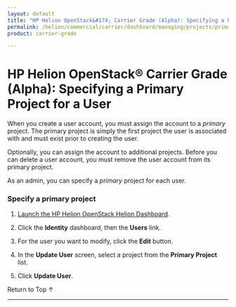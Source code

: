 ```yaml
---
layout: default
title: "HP Helion OpenStack&#174; Carrier Grade (Alpha): Specifying a Primary Project for a User"
permalink: /helion/commercial/carrier/dashboard/managing/projects/primary/
product: carrier-grade

---
```

<!--UNDER REVISION-->

<script>

function PageRefresh {
onLoad="window.refresh"
}

PageRefresh();

</script>

<!--
<p style="font-size: small;"> <a href="/helion/commercial/carrier/ga1/install/">&#9664; PREV</a> | <a href="/helion/commercial/carrier/ga1/install-overview/">&#9650; UP</a> | <a href="/helion/commercial/carrier/ga1/">NEXT &#9654;</a></p> 
-->

# HP Helion OpenStack&#174; Carrier Grade (Alpha): Specifying a Primary Project for a User

When you create a user account, you must assign the account to a *primary* project. The primary project is simply the first project the user is associated with and must exist prior to creating the user.

Optionally, you can assign the account to additional projects. Before you can delete a user account, you must remove the user account from its primary project.

As an admin, you can specify a *primary* project for each user. 

### Specify a primary project ###

1. [Launch the HP Helion OpenStack Helion Dashboard](/helion/openstack/carrier/dashboard/login/).

2. Click the **Identity** dashboard, then the **Users** link.

3. For the user you want to modify, click the **Edit** button.

4. In the **Update User** screen, select a project from the **Primary Project** list.

5. Click **Update User**.

<p><a href="#top" style="padding:14px 0px 14px 0px; text-decoration: none;"> Return to Top &#8593; </a></p>


----
